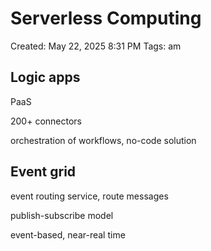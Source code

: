 # Serverless Computing

Created: May 22, 2025 8:31 PM
Tags: am

## Logic apps

PaaS

200+ connectors

orchestration of workflows, no-code solution

## Event grid

event routing service, route messages

publish-subscribe model

event-based, near-real time